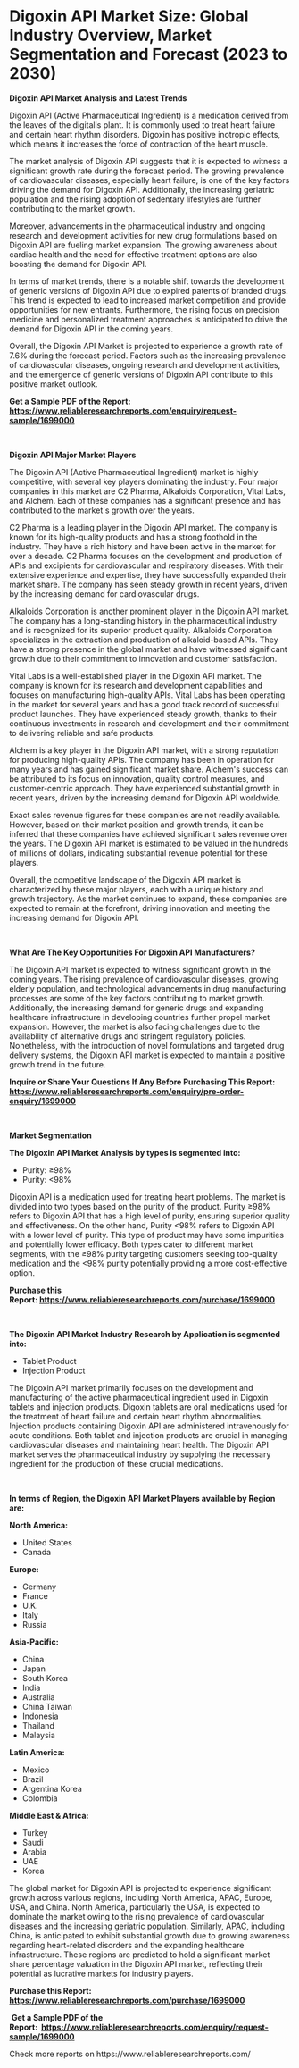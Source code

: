 <p><h1>Digoxin API Market Size: Global Industry Overview, Market Segmentation and Forecast (2023 to 2030)</h1></p><p><strong>Digoxin API Market Analysis and Latest Trends</strong></p>
<p><p>Digoxin API (Active Pharmaceutical Ingredient) is a medication derived from the leaves of the digitalis plant. It is commonly used to treat heart failure and certain heart rhythm disorders. Digoxin has positive inotropic effects, which means it increases the force of contraction of the heart muscle.</p><p>The market analysis of Digoxin API suggests that it is expected to witness a significant growth rate during the forecast period. The growing prevalence of cardiovascular diseases, especially heart failure, is one of the key factors driving the demand for Digoxin API. Additionally, the increasing geriatric population and the rising adoption of sedentary lifestyles are further contributing to the market growth.</p><p>Moreover, advancements in the pharmaceutical industry and ongoing research and development activities for new drug formulations based on Digoxin API are fueling market expansion. The growing awareness about cardiac health and the need for effective treatment options are also boosting the demand for Digoxin API.</p><p>In terms of market trends, there is a notable shift towards the development of generic versions of Digoxin API due to expired patents of branded drugs. This trend is expected to lead to increased market competition and provide opportunities for new entrants. Furthermore, the rising focus on precision medicine and personalized treatment approaches is anticipated to drive the demand for Digoxin API in the coming years.</p><p>Overall, the Digoxin API Market is projected to experience a growth rate of 7.6% during the forecast period. Factors such as the increasing prevalence of cardiovascular diseases, ongoing research and development activities, and the emergence of generic versions of Digoxin API contribute to this positive market outlook.</p></p>
<p><strong>Get a Sample PDF of the Report:&nbsp; <a href="https://www.reliableresearchreports.com/enquiry/request-sample/1699000">https://www.reliableresearchreports.com/enquiry/request-sample/1699000</a></strong></p>
<p>&nbsp;</p>
<p><strong>Digoxin API Major Market Players</strong></p>
<p><p>The Digoxin API (Active Pharmaceutical Ingredient) market is highly competitive, with several key players dominating the industry. Four major companies in this market are C2 Pharma, Alkaloids Corporation, Vital Labs, and Alchem. Each of these companies has a significant presence and has contributed to the market's growth over the years.</p><p>C2 Pharma is a leading player in the Digoxin API market. The company is known for its high-quality products and has a strong foothold in the industry. They have a rich history and have been active in the market for over a decade. C2 Pharma focuses on the development and production of APIs and excipients for cardiovascular and respiratory diseases. With their extensive experience and expertise, they have successfully expanded their market share. The company has seen steady growth in recent years, driven by the increasing demand for cardiovascular drugs.</p><p>Alkaloids Corporation is another prominent player in the Digoxin API market. The company has a long-standing history in the pharmaceutical industry and is recognized for its superior product quality. Alkaloids Corporation specializes in the extraction and production of alkaloid-based APIs. They have a strong presence in the global market and have witnessed significant growth due to their commitment to innovation and customer satisfaction.</p><p>Vital Labs is a well-established player in the Digoxin API market. The company is known for its research and development capabilities and focuses on manufacturing high-quality APIs. Vital Labs has been operating in the market for several years and has a good track record of successful product launches. They have experienced steady growth, thanks to their continuous investments in research and development and their commitment to delivering reliable and safe products.</p><p>Alchem is a key player in the Digoxin API market, with a strong reputation for producing high-quality APIs. The company has been in operation for many years and has gained significant market share. Alchem's success can be attributed to its focus on innovation, quality control measures, and customer-centric approach. They have experienced substantial growth in recent years, driven by the increasing demand for Digoxin API worldwide.</p><p>Exact sales revenue figures for these companies are not readily available. However, based on their market position and growth trends, it can be inferred that these companies have achieved significant sales revenue over the years. The Digoxin API market is estimated to be valued in the hundreds of millions of dollars, indicating substantial revenue potential for these players.</p><p>Overall, the competitive landscape of the Digoxin API market is characterized by these major players, each with a unique history and growth trajectory. As the market continues to expand, these companies are expected to remain at the forefront, driving innovation and meeting the increasing demand for Digoxin API.</p></p>
<p>&nbsp;</p>
<p><strong>What Are The Key Opportunities For Digoxin API Manufacturers?</strong></p>
<p><p>The Digoxin API market is expected to witness significant growth in the coming years. The rising prevalence of cardiovascular diseases, growing elderly population, and technological advancements in drug manufacturing processes are some of the key factors contributing to market growth. Additionally, the increasing demand for generic drugs and expanding healthcare infrastructure in developing countries further propel market expansion. However, the market is also facing challenges due to the availability of alternative drugs and stringent regulatory policies. Nonetheless, with the introduction of novel formulations and targeted drug delivery systems, the Digoxin API market is expected to maintain a positive growth trend in the future.</p></p>
<p><strong>Inquire or Share Your Questions If Any Before Purchasing This Report: <a href="https://www.reliableresearchreports.com/enquiry/pre-order-enquiry/1699000">https://www.reliableresearchreports.com/enquiry/pre-order-enquiry/1699000</a></strong></p>
<p>&nbsp;</p>
<p><strong>Market Segmentation</strong></p>
<p><strong>The Digoxin API Market Analysis by types is segmented into:</strong></p>
<p><ul><li>Purity: ≥98%</li><li>Purity: <98%</li></ul></p>
<p><p>Digoxin API is a medication used for treating heart problems. The market is divided into two types based on the purity of the product. Purity ≥98% refers to Digoxin API that has a high level of purity, ensuring superior quality and effectiveness. On the other hand, Purity <98% refers to Digoxin API with a lower level of purity. This type of product may have some impurities and potentially lower efficacy. Both types cater to different market segments, with the ≥98% purity targeting customers seeking top-quality medication and the <98% purity potentially providing a more cost-effective option.</p></p>
<p><strong>Purchase this Report:&nbsp;<a href="https://www.reliableresearchreports.com/purchase/1699000">https://www.reliableresearchreports.com/purchase/1699000</a></strong></p>
<p>&nbsp;</p>
<p><strong>The Digoxin API Market Industry Research by Application is segmented into:</strong></p>
<p><ul><li>Tablet Product</li><li>Injection Product</li></ul></p>
<p><p>The Digoxin API market primarily focuses on the development and manufacturing of the active pharmaceutical ingredient used in Digoxin tablets and injection products. Digoxin tablets are oral medications used for the treatment of heart failure and certain heart rhythm abnormalities. Injection products containing Digoxin API are administered intravenously for acute conditions. Both tablet and injection products are crucial in managing cardiovascular diseases and maintaining heart health. The Digoxin API market serves the pharmaceutical industry by supplying the necessary ingredient for the production of these crucial medications.</p></p>
<p>&nbsp;</p>
<p><strong>In terms of Region, the Digoxin API Market Players available by Region are:</strong></p>
<p>
    <p> <strong> North America: </strong>
        <ul>
            <li>United States</li>
            <li>Canada</li>
        </ul>
        </p> 
    <p> <strong> Europe: </strong>
        <ul>
            <li>Germany</li>
            <li>France</li>
            <li>U.K.</li>
            <li>Italy</li>
            <li>Russia</li>
        </ul>
        </p> 
    <p> <strong> Asia-Pacific: </strong>
        <ul>
            <li>China</li>
            <li>Japan</li>
            <li>South Korea</li>
            <li>India</li>
            <li>Australia</li>
            <li>China Taiwan</li>
            <li>Indonesia</li>
            <li>Thailand</li>
            <li>Malaysia</li>
        </ul>
        </p> 
    <p> <strong> Latin America: </strong>
        <ul>
            <li>Mexico</li>
            <li>Brazil</li>
            <li>Argentina Korea</li>
            <li>Colombia</li>
        </ul>
        </p> 
    <p> <strong> Middle East & Africa: </strong>
        <ul>
            <li>Turkey</li>
            <li>Saudi</li>
            <li>Arabia</li>
            <li>UAE</li>
            <li>Korea</li>
        </ul>
    </p>
    </p>
<p><p>The global market for Digoxin API is projected to experience significant growth across various regions, including North America, APAC, Europe, USA, and China. North America, particularly the USA, is expected to dominate the market owing to the rising prevalence of cardiovascular diseases and the increasing geriatric population. Similarly, APAC, including China, is anticipated to exhibit substantial growth due to growing awareness regarding heart-related disorders and the expanding healthcare infrastructure. These regions are predicted to hold a significant market share percentage valuation in the Digoxin API market, reflecting their potential as lucrative markets for industry players.</p></p>
<p><strong>Purchase this Report: <a href="https://www.reliableresearchreports.com/purchase/1699000">https://www.reliableresearchreports.com/purchase/1699000</a></strong></p>
<p>&nbsp;<strong>Get a Sample PDF of the Report:&nbsp;&nbsp;<a href="https://www.reliableresearchreports.com/enquiry/request-sample/1699000">https://www.reliableresearchreports.com/enquiry/request-sample/1699000</a></strong></p>
<p><strong></strong></p>
<p>Check more reports on https://www.reliableresearchreports.com/</p>
